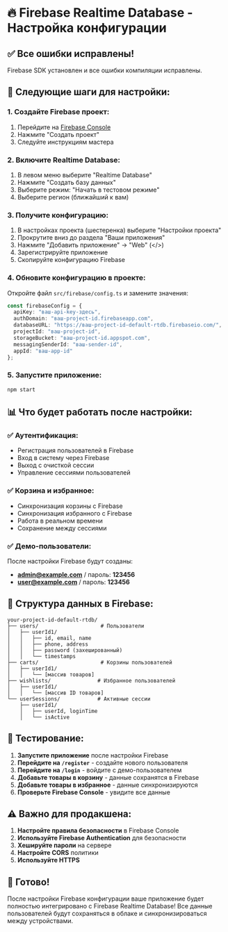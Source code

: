 # 🔥 Firebase Realtime Database - Настройка конфигурации

## ✅ Все ошибки исправлены!

Firebase SDK установлен и все ошибки компиляции исправлены.

## 🚀 Следующие шаги для настройки:

### 1. Создайте Firebase проект:
1. Перейдите на [Firebase Console](https://console.firebase.google.com/)
2. Нажмите "Создать проект"
3. Следуйте инструкциям мастера

### 2. Включите Realtime Database:
1. В левом меню выберите "Realtime Database"
2. Нажмите "Создать базу данных"
3. Выберите режим: "Начать в тестовом режиме"
4. Выберите регион (ближайший к вам)

### 3. Получите конфигурацию:
1. В настройках проекта (шестеренка) выберите "Настройки проекта"
2. Прокрутите вниз до раздела "Ваши приложения"
3. Нажмите "Добавить приложение" → "Web" (</>)
4. Зарегистрируйте приложение
5. Скопируйте конфигурацию Firebase

### 4. Обновите конфигурацию в проекте:

Откройте файл `src/firebase/config.ts` и замените значения:

```typescript
const firebaseConfig = {
  apiKey: "ваш-api-key-здесь",
  authDomain: "ваш-project-id.firebaseapp.com",
  databaseURL: "https://ваш-project-id-default-rtdb.firebaseio.com/",
  projectId: "ваш-project-id",
  storageBucket: "ваш-project-id.appspot.com",
  messagingSenderId: "ваш-sender-id",
  appId: "ваш-app-id"
};
```

### 5. Запустите приложение:
```bash
npm start
```

## 📊 Что будет работать после настройки:

### ✅ Аутентификация:
- Регистрация пользователей в Firebase
- Вход в систему через Firebase
- Выход с очисткой сессии
- Управление сессиями пользователей

### ✅ Корзина и избранное:
- Синхронизация корзины с Firebase
- Синхронизация избранного с Firebase
- Работа в реальном времени
- Сохранение между сессиями

### ✅ Демо-пользователи:
После настройки Firebase будут созданы:
- **admin@example.com** / пароль: **123456**
- **user@example.com** / пароль: **123456**

## 🔧 Структура данных в Firebase:

```
your-project-id-default-rtdb/
├── users/                    # Пользователи
│   ├── userId1/
│   │   ├── id, email, name
│   │   ├── phone, address
│   │   ├── password (захешированный)
│   │   └── timestamps
├── carts/                    # Корзины пользователей
│   ├── userId1/
│   │   └── [массив товаров]
├── wishlists/               # Избранное пользователей
│   ├── userId1/
│   │   └── [массив ID товаров]
└── userSessions/            # Активные сессии
    ├── userId1/
    │   ├── userId, loginTime
    │   └── isActive
```

## 🎯 Тестирование:

1. **Запустите приложение** после настройки Firebase
2. **Перейдите на `/register`** - создайте нового пользователя
3. **Перейдите на `/login`** - войдите с демо-пользователем
4. **Добавьте товары в корзину** - данные сохранятся в Firebase
5. **Добавьте товары в избранное** - данные синхронизируются
6. **Проверьте Firebase Console** - увидите все данные

## ⚠️ Важно для продакшена:

1. **Настройте правила безопасности** в Firebase Console
2. **Используйте Firebase Authentication** для безопасности
3. **Хешируйте пароли** на сервере
4. **Настройте CORS** политики
5. **Используйте HTTPS**

## 🎉 Готово!

После настройки Firebase конфигурации ваше приложение будет полностью интегрировано с Firebase Realtime Database! Все данные пользователей будут сохраняться в облаке и синхронизироваться между устройствами.

